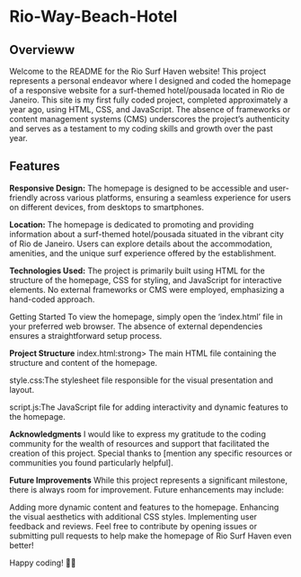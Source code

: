 # Rio-Way-Beach-Hotel

<h2>Overvieww</h2>

Welcome to the README for the Rio Surf Haven website! This project represents a personal endeavor where I designed and coded the homepage of a responsive website for a surf-themed hotel/pousada located in Rio de Janeiro. This site is my first fully coded project, completed approximately a year ago, using HTML, CSS, and JavaScript. The absence of frameworks or content management systems (CMS) underscores the project’s authenticity and serves as a testament to my coding skills and growth over the past year.

<h2>Features</h2>

<strong>Responsive Design:</strong> The homepage is designed to be accessible and user-friendly across various platforms, ensuring a seamless experience for users on different devices, from desktops to smartphones.

<strong>Location:</strong> The homepage is dedicated to promoting and providing information about a surf-themed hotel/pousada situated in the vibrant city of Rio de Janeiro. Users can explore details about the accommodation, amenities, and the unique surf experience offered by the establishment.

<strong>Technologies Used:</strong> The project is primarily built using HTML for the structure of the homepage, CSS for styling, and JavaScript for interactive elements. No external frameworks or CMS were employed, emphasizing a hand-coded approach.

Getting Started To view the homepage, simply open the ‘index.html’ file in your preferred web browser. The absence of external dependencies ensures a straightforward setup process.

<strong>Project Structure</strong>
index.html:strong> The main HTML file containing the structure and content of the homepage.

style.css:The stylesheet file responsible for the visual presentation and layout.

script.js:The JavaScript file for adding interactivity and dynamic features to the homepage.

<strong>Acknowledgments</strong>
I would like to express my gratitude to the coding community for the wealth of resources and support that facilitated the creation of this project. Special thanks to [mention any specific resources or communities you found particularly helpful].

<strong>Future Improvements</strong>
While this project represents a significant milestone, there is always room for improvement. Future enhancements may include:

Adding more dynamic content and features to the homepage. Enhancing the visual aesthetics with additional CSS styles. Implementing user feedback and reviews. Feel free to contribute by opening issues or submitting pull requests to help make the homepage of Rio Surf Haven even better!

Happy coding! 🏄‍♂️
